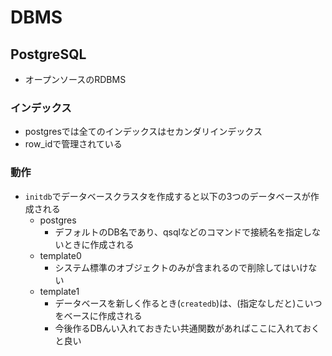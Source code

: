 # DBMS

## PostgreSQL

- オープンソースのRDBMS

### インデックス

- postgresでは全てのインデックスはセカンダリインデックス
- row_idで管理されている

### 動作

- `initdb`でデータベースクラスタを作成すると以下の3つのデータベースが作成される
  - postgres
    - デフォルトのDB名であり、qsqlなどのコマンドで接続名を指定しないときに作成される
  - template0
    - システム標準のオブジェクトのみが含まれるので削除してはいけない
  - template1
    - データベースを新しく作るとき(`createdb`)は、(指定なしだと)こいつをベースに作成される
    - 今後作るDBんい入れておきたい共通関数があればここに入れておくと良い

